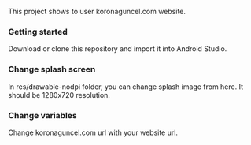 This project shows to user koronaguncel.com website.

### Getting started

Download or clone this repository and import it into Android Studio.

### Change splash screen

In res/drawable-nodpi folder, you can change splash image from here. It should be 1280x720 resolution.

### Change variables

Change koronaguncel.com url with your website url.
